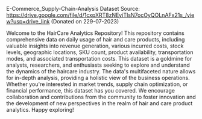 E-Commerce_Supply-Chain-Analysis
Dataset Source: https://drive.google.com/file/d/1cxpXRT8zNEyiTIsN7ocOyQOLnAFx21s_/view?usp=drive_link (Donated on 229-07-2023)

Welcome to the HairCare Analytics Repository! This repository contains comprehensive data on daily usage of hair and care products, including valuable insights into revenue generation, various incurred costs, stock levels, geographic locations, SKU count, product availability, transportation modes, and associated transportation costs. This dataset is a goldmine for analysts, researchers, and enthusiasts seeking to explore and understand the dynamics of the haircare industry. The data's multifaceted nature allows for in-depth analysis, providing a holistic view of the business operations. Whether you're interested in market trends, supply chain optimization, or financial performance, this dataset has you covered. We encourage collaboration and contributions from the community to foster innovation and the development of new perspectives in the realm of hair and care product analytics. Happy exploring!

